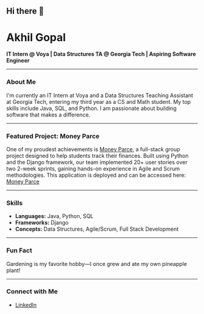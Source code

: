 ## Hi there 👋

# Akhil Gopal

**IT Intern @ Voya | Data Structures TA @ Georgia Tech | Aspiring Software Engineer**

---

### About Me

I'm currently an IT Intern at Voya and a Data Structures Teaching Assistant at Georgia Tech, entering my third year as a CS and Math student. My top skills include Java, SQL, and Python. I am passionate about building software that makes a difference.

---

### Featured Project: Money Parce

One of my proudest achievements is [Money Parce](https://github.com/imermigkas3/MoneyParce), a full-stack group project designed to help students track their finances. Built using Python and the Django framework, our team implemented 20+ user stories over two 2-week sprints, gaining hands-on experience in Agile and Scrum methodologies.
This application is deployed and can be accessed here:
[Money Parce](https://moneyparce-7etg.onrender.com/)

---

### Skills

- **Languages:** Java, Python, SQL
- **Frameworks:** Django
- **Concepts:** Data Structures, Agile/Scrum, Full Stack Development

---

### Fun Fact

Gardening is my favorite hobby—I once grew and ate my own pineapple plant!

---

### Connect with Me

- [LinkedIn](https://www.linkedin.com/in/akhil-gopal)
